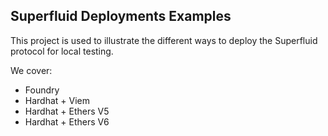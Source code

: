 ## Superfluid Deployments Examples

This project is used to illustrate the different ways to deploy the Superfluid protocol for local testing.

We cover:

- Foundry
- Hardhat + Viem
- Hardhat + Ethers V5
- Hardhat + Ethers V6